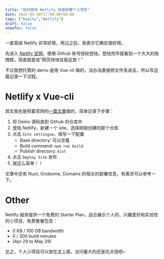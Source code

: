 ```yaml
---
title: "如何使用 Netlify 快速部署个人项目"
date: 2022-04-30T17:00:00+08:00
tags: ["Deploy","Netlify"]
draft: false
showToc: false
---
```

一直耳闻 Netlify 非常好用，用过之后，我表示它确实很好用。  

先进入 [Netlify 官网](https://app.netlify.com/)，使用 Github 账号授权登陆。登陆完毕就看到一个大大的拖拽框，简直就是说“网页快快往我这放！”    

不过我想托管的 demo 是用 Vue-cli 做的，没办法直接把文件丢进去，所以写这篇记录一下过程。


 
# Netlify x Vue-cli
其实我也是照着官网的[一篇文章](https://www.netlify.com/blog/2019/11/30/how-to-deploy-a-vue-site/)做的，简单记录下步骤：
1. 将 Demo 源码放到 Github 的仓库中
2. 登陆 Netlify，新建一个 site，选择刚刚创建的那个仓库
3. 点击 `Site settings⚙️`，填写一下配置
    - Base directory: 可以空着
    - Build command: `npm run build`
    - Publish directory: `dist`
4. 点击 `Deploy Site` 发布
5. 就这么简单！！  

文章中还有 Nuxt, Gridsome, Domains 的相关的部署信息，有需求可以参考一下。

# Other
Netlify 服务提供一个免费的 Starter Plan，适合展示个人的、兴趣爱好和实验性的小项目，免费套餐包含：
- 0 KB / 100 GB bandwidth
- 0 / 300 build minutes
- (Apr 29 to May 29)

总之，个人小项目可以放在这上面，访问量大的还是花点钱吧~

